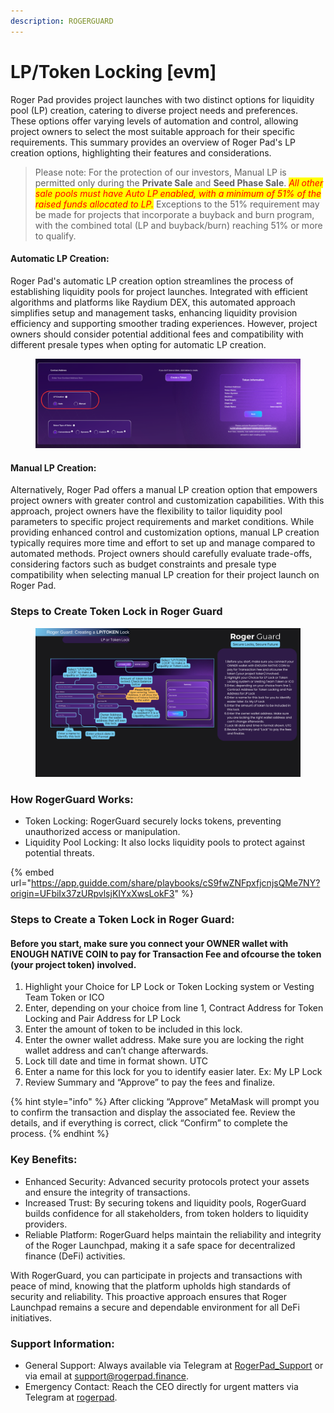 ```yaml
---
description: ROGERGUARD
---
```


# LP/Token Locking \[evm]

Roger Pad provides project launches with two distinct options for liquidity pool (LP) creation, catering to diverse project needs and preferences. These options offer varying levels of automation and control, allowing project owners to select the most suitable approach for their specific requirements. This summary provides an overview of Roger Pad's LP creation options, highlighting their features and considerations.

> Please note: For the protection of our investors, Manual LP is permitted only during the **Private Sale** and **Seed Phase Sale**. _<mark style="color:red;">All other sale pools must have Auto LP enabled, with a minimum of 51% of the raised funds allocated to LP.</mark>_ Exceptions to the 51% requirement may be made for projects that incorporate a buyback and burn program, with the combined total (LP and buyback/burn) reaching 51% or more to qualify.

#### Automatic LP Creation: <a href="#automatic-lp-creation" id="automatic-lp-creation"></a>

Roger Pad's automatic LP creation option streamlines the process of establishing liquidity pools for project launches. Integrated with efficient algorithms and platforms like Raydium DEX, this automated approach simplifies setup and management tasks, enhancing liquidity provision efficiency and supporting smoother trading experiences. However, project owners should consider potential additional fees and compatibility with different presale types when opting for automatic LP creation.

<figure><img src="../../.gitbook/assets/FAHADlp.png" alt=""><figcaption></figcaption></figure>

#### Manual LP Creation: <a href="#manual-lp-creation" id="manual-lp-creation"></a>

Alternatively, Roger Pad offers a manual LP creation option that empowers project owners with greater control and customization capabilities. With this approach, project owners have the flexibility to tailor liquidity pool parameters to specific project requirements and market conditions. While providing enhanced control and customization options, manual LP creation typically requires more time and effort to set up and manage compared to automated methods. Project owners should carefully evaluate trade-offs, considering factors such as budget constraints and presale type compatibility when selecting manual LP creation for their project launch on Roger Pad.

### Steps to Create Token Lock in Roger Guard

<figure><img src="../../.gitbook/assets/25.png" alt=""><figcaption></figcaption></figure>

### How RogerGuard Works:

* Token Locking: RogerGuard securely locks tokens, preventing unauthorized access or manipulation.
* Liquidity Pool Locking: It also locks liquidity pools to protect against potential threats.



{% embed url="https://app.guidde.com/share/playbooks/cS9fwZNFpxfjcnjsQMe7NY?origin=UFbiIx37zURpvlsjKIYxXwsLokF3" %}

### Steps to Create a Token Lock in Roger Guard:

#### Before you start, make sure you connect your OWNER wallet with ENOUGH NATIVE COIN to pay for Transaction Fee and ofcourse the token (your project token) involved.

1. Highlight your Choice for LP Lock or Token Locking system or Vesting Team Token or ICO
2. Enter, depending on your choice from line 1, Contract Address for Token Locking and Pair Address for LP Lock
3. Enter the amount of token to be included in this lock.
4. Enter the owner wallet address. Make sure you are locking the right wallet address and can’t change afterwards.
5. Lock till date and time in format shown. UTC
6. Enter a name for this lock for you to identify easier later. Ex: My LP Lock
7. Review Summary and “Approve” to pay the fees and finalize.

{% hint style="info" %}
After clicking “Approve” MetaMask will prompt you to confirm the transaction and display the associated fee. Review the details, and if everything is correct, click “Confirm” to complete the process.
{% endhint %}

### Key Benefits:

* Enhanced Security: Advanced security protocols protect your assets and ensure the integrity of transactions.
* Increased Trust: By securing tokens and liquidity pools, RogerGuard builds confidence for all stakeholders, from token holders to liquidity providers.
* Reliable Platform: RogerGuard helps maintain the reliability and integrity of the Roger Launchpad, making it a safe space for decentralized finance (DeFi) activities.

With RogerGuard, you can participate in projects and transactions with peace of mind, knowing that the platform upholds high standards of security and reliability. This proactive approach ensures that Roger Launchpad remains a secure and dependable environment for all DeFi initiatives.

### Support Information:

* General Support: Always available via Telegram at [RogerPad\_Support](https://t.me/RogerPad_Support) or via email at [support@rogerpad.finance](mailto:support@rogerpad.finance.).
* Emergency Contact: Reach the CEO directly for urgent matters via Telegram at [rogerpad](https://t.me/rogerpad).
